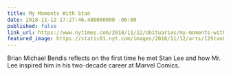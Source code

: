 ```yaml
---
title: My Moments With Stan
date: 2018-11-12 17:27:46.486000000 -06:00
published: false
link_url: https://www.nytimes.com/2018/11/12/obituaries/my-moments-with-stan.html
featured_image: https://static01.nyt.com/images/2018/11/12/arts/12StanLee_5/12StanLee_5-facebookJumbo.jpg
---
```


Brian Michael Bendis reflects on the first time he met Stan Lee and how Mr. Lee inspired him in his two-decade career at Marvel Comics.
